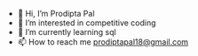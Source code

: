 - 👋 Hi, I’m Prodipta Pal
- 👀 I’m interested in competitive coding
- 🌱 I’m currently learning sql
- 📫 How to reach me prodiptapal18@gmail.com

<!---
Prodipta139/Prodipta139 is a ✨ special ✨ repository because its `README.md` (this file) appears on your GitHub profile.
You can click the Preview link to take a look at your changes.
--->
